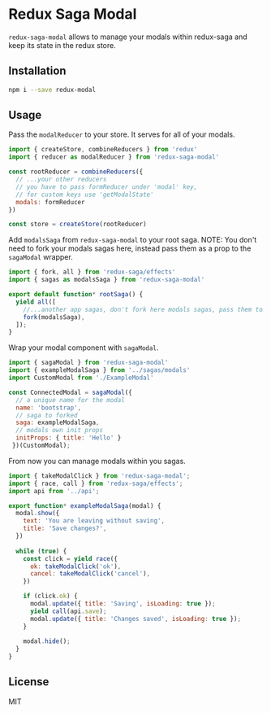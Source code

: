 # Redux Saga Modal

`redux-saga-modal` allows to manage your modals within redux-saga and keep its state in the redux store.

## Installation
```bash
npm i --save redux-modal
```
## Usage
Pass the `modalReducer` to your store. It serves for all of your modals.

```javascript
import { createStore, combineReducers } from 'redux'
import { reducer as modalReducer } from 'redux-saga-modal'

const rootReducer = combineReducers({
  // ...your other reducers
  // you have to pass formReducer under 'modal' key,
  // for custom keys use 'getModalState'
  modals: formReducer
})

const store = createStore(rootReducer)
```
Add `modalsSaga` from `redux-saga-modal` to your root saga. 
NOTE: You don't need to fork your modals sagas here, instead pass them as a prop to the `sagaModal` wrapper. 

```javascript
import { fork, all } from 'redux-saga/effects'
import { sagas as modalsSaga } from 'redux-saga-modal'

export default function* rootSaga() {
  yield all([
    //...another app sagas, don't fork here modals sagas, pass them to the sagaModal wrapper
    fork(modalsSaga),
  ]);
}
```
Wrap your modal component with `sagaModal`.  
```javascript
import { sagaModal } from 'redux-saga-modal'
import { exampleModalSaga } from '../sagas/modals'
import CustomModal from './ExampleModal'

const ConnectedModal = sagaModal({
  // a unique name for the modal 
  name: 'bootstrap', 
  // saga to forked
  saga: exampleModalSaga,
  // modals own init props
  initProps: { title: 'Hello' }
 })(CustomModal);
```
From now you can manage modals within you sagas. 
```javascript
import { takeModalClick } from 'redux-saga-modal';
import { race, call } from 'redux-saga/effects';
import api from '../api';

export function* exampleModalSaga(modal) {
  modal.show({ 
    text: 'You are leaving without saving', 
    title: 'Save changes?',
  })
  
  while (true) {
    const click = yield race({
      ok: takeModalClick('ok'),
      cancel: takeModalClick('cancel'),
    })

    if (click.ok) {
      modal.update({ title: 'Saving', isLoading: true });
      yield call(api.save);
      modal.update({ title: 'Changes saved', isLoading: true });
    }
    
    modal.hide();
  }
}
```

## License

MIT
